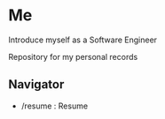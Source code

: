 # Me

Introduce myself as a Software Engineer

Repository for my personal records

## Navigator

- /resume : Resume